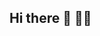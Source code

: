 ## Hi there 👋 🙆‍♀️

<!--
**MajaKornicka/MajaKornicka** is a ✨ _special_ ✨ repository because its `README.md` (this file) appears on your GitHub profile.
I'm preparing for a Data Analyst job, that's why I'm currently learning SQL and Power Bi.
Here you can find few of my projects as part of my learning journey.

📈
